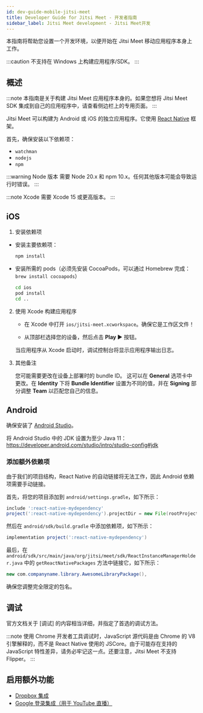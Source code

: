 ```yaml
---
id: dev-guide-mobile-jitsi-meet
title: Developer Guide for Jitsi Meet - 开发者指南
sidebar_label: Jitsi Meet development - Jitsi Meet开发
---
```


本指南将帮助您设置一个开发环境，以便开始在 Jitsi Meet 移动应用程序本身上工作。

:::caution
不支持在 Windows 上构建应用程序/SDK。
:::

## 概述

:::note
本指南是关于构建 Jitsi Meet 应用程序本身的。如果您想将 Jitsi Meet SDK 集成到自己的应用程序中，请查看侧边栏上的专用页面。
:::

Jitsi Meet 可以构建为 Android 或 iOS 的独立应用程序。它使用 [React Native] 框架。

首先，确保安装以下依赖项：

* `watchman`
* `nodejs`
* `npm`

:::warning Node 版本
需要 Node 20.x 和 npm 10.x。任何其他版本可能会导致运行时错误。
:::

:::note Xcode
需要 Xcode 15 或更高版本。
:::

## iOS

1. 安装依赖项

  - 安装主要依赖项：

    ```bash
    npm install
    ```

  - 安装所需的 pods（必须先安装 CocoaPods，可以通过 Homebrew 完成：`brew install cocoapods`）

    ```bash
    cd ios
    pod install
    cd ..
    ```

2. 使用 Xcode 构建应用程序

   - 在 Xcode 中打开 `ios/jitsi-meet.xcworkspace`。确保它是工作区文件！

   - 从顶部栏选择您的设备，然后点击 **Play ▶️** 按钮。

   当应用程序从 Xcode 启动时，调试控制台将显示应用程序输出日志。

3. 其他备注

   您可能需要更改在设备上部署时的 bundle ID。
   这可以在 **General** 选项卡中更改。在 **Identity** 下将 **Bundle Identifier** 设置为不同的值，并在 **Signing** 部分调整 **Team** 以匹配您自己的信息。


## Android

确保安装了 [Android Studio]。

将 Android Studio 中的 JDK 设置为至少 Java 11：https://developer.android.com/studio/intro/studio-config#jdk

### 添加额外依赖项

由于我们的项目结构，React Native 的自动链接将无法工作，因此 Android 依赖项需要手动链接。

首先，将您的项目添加到 `android/settings.gradle`，如下所示：

```gradle title="android/settings.gradle"
include ':react-native-mydependency'
project(':react-native-mydependency').projectDir = new File(rootProject.projectDir, '../node_modules/@somenamespace/react-native-mydependency/android')
```

然后在 `android/sdk/build.gradle` 中添加依赖项，如下所示：

```gradle title="android/sdk/build.gradle"
implementation project(':react-native-mydependency')
```

最后，在 `android/sdk/src/main/java/org/jitsi/meet/sdk/ReactInstanceManagerHolder.java` 中的 `getReactNativePackages` 方法中链接它，如下所示：

```java title="android/sdk/src/main/java/org/jitsi/meet/sdk/ReactInstanceManagerHolder.java"
new com.companyname.library.AwesomeLibraryPackage(),
```

确保您调整完全限定的包名。

## 调试

官方文档关于 [调试] 的内容相当详细，并指定了首选的调试方法。

:::note
使用 Chrome 开发者工具调试时，JavaScript 源代码是由 Chrome 的 V8 引擎解释的，而不是 React Native 使用的 JSCore。由于可能存在支持的 JavaScript 特性差异，请务必牢记这一点。还要注意，Jitsi Meet 不支持 Flipper。
:::

## 启用额外功能

- [Dropbox 集成](mobile-dropbox.md)
- [Google 登录集成（用于 YouTube 直播）](mobile-google-auth.md)

[Android Studio]: https://developer.android.com/studio/index.html
[debugging]: https://facebook.github.io/react-native/docs/debugging/
[React Native]: https://facebook.github.io/react-native/
